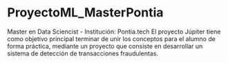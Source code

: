 # ProyectoML_MasterPontia
Master en Data Sciencist - Institución: Pontia.tech
El proyecto Júpiter tiene como objetivo principal terminar de unir los conceptos para el alumno de forma práctica, mediante un proyecto que consiste en desarrollar un sistema de detección de transacciones fraudulentas.
